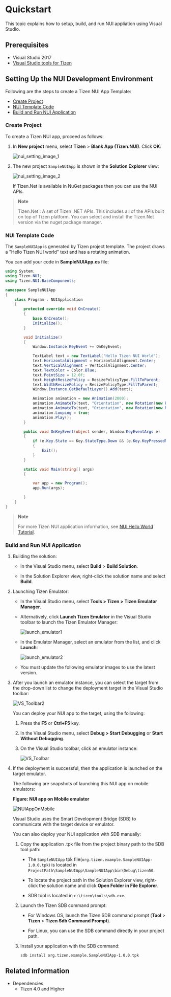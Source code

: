 # Quickstart

This topic explains how to setup, build, and run NUI appliation using Visual Studio.

## Prerequisites

- Visual Studio 2017
- [Visual Studio tools for Tizen](../../../vstools/install.md)

## Setting Up the NUI Development Environment

Following are the steps to create a Tizen NUI App Template:
- [Create Project](#create-project)
- [NUI Template Code](#nui-template-code)
- [Build and Run NUI Application](#build-and-run-nui-application)

### Create Project

To create a Tizen NUI app, proceed as follows:

1.  In **New project** menu, select **Tizen** > **Blank App (Tizen.NUI)**. Click **OK**:

    ![nui_setting_image_1](./media/setting_1.png)

2.  The new project `SampleNUIApp` is shown in the **Solution Explorer** view:

    ![nui_setting_image_2](./media/setting_2.png)

    If Tizen.Net is available in NuGet packages then you can use the NUI APIs.

   > **Note**
   >
   > Tizen.Net : A set of Tizen .NET APIs. This includes all of the APIs built on top of Tizen platform.
   > You can select and install the Tizen.Net version via the nuget package manager.


### NUI Template Code

The `SampleNUIApp` is generated by Tizen project template. The project draws a "Hello Tizen NUI world" text and has a rotating animation.

You can add your code in **SampleNUIApp.cs** file:

```csharp
using System;
using Tizen.NUI;
using Tizen.NUI.BaseComponents;

namespace SampleNUIApp
{
    class Program : NUIApplication
    {
        protected override void OnCreate()
        {
            base.OnCreate();
            Initialize();
        }

        void Initialize()
        {
            Window.Instance.KeyEvent += OnKeyEvent;

            TextLabel text = new TextLabel("Hello Tizen NUI World");
            text.HorizontalAlignment = HorizontalAlignment.Center;
            text.VerticalAlignment = VerticalAlignment.Center;
            text.TextColor = Color.Blue;
            text.PointSize = 12.0f;
            text.HeightResizePolicy = ResizePolicyType.FillToParent;
            text.WidthResizePolicy = ResizePolicyType.FillToParent;
            Window.Instance.GetDefaultLayer().Add(text);

            Animation animation = new Animation(2000);
            animation.AnimateTo(text, "Orientation", new Rotation(new Radian(new Degree(180.0f)), PositionAxis.X), 0, 500);
            animation.AnimateTo(text, "Orientation", new Rotation(new Radian(new Degree(0.0f)), PositionAxis.X), 500, 1000);
            animation.Looping = true;
            animation.Play();
        }

        public void OnKeyEvent(object sender, Window.KeyEventArgs e)
        {
            if (e.Key.State == Key.StateType.Down && (e.Key.KeyPressedName == "XF86Back" || e.Key.KeyPressedName == "Escape"))
            {
                Exit();
            }
        }

        static void Main(string[] args)
        {

            var app = new Program();
            app.Run(args);

        }
    }
}

```
   > **Note**
   >
   > For more Tizen NUI application information, see [NUI Hello World Tutorial](./hello-world.md).

### Build and Run NUI Application

1.  Building the solution:

    - In the Visual Studio menu, select **Build** > **Build Solution**.

    - In the Solution Explorer view, right-click the solution name and select **Build**.

2.  Launching Tizen Emulator:

    - In the Visual Studio menu, select **Tools &gt; Tizen &gt; Tizen Emulator Manager**.

    - Alternatively, click **Launch Tizen Emulator** in the Visual Studio toolbar to launch the Tizen Emulator Manager:

      ![launch_emulator1](media/tizen_project_wizard_capture_template3.png)

    - In the Emulator Manager, select an emulator from the list, and click **Launch**:

      ![launch_emulator2](media/tizen_project_wizard_capture_template4.png)

    - You must update the following emulator images to use the latest version.

3.  After you launch an emulator instance, you can select the target from the drop-down list to change the deployment target in the Visual Studio toolbar:

    ![VS_Toolbar2](media/tizen_project_wizard_capture_template6.png)

    You can deploy your NUI app to the target, using the following:

    1. Press the **F5** or **Ctrl+F5** key.

    2. In the Visual Studio menu, select **Debug > Start Debugging** or **Start Without Debugging**.

    3. On the Visual Studio toolbar, click an emulator instance:

       ![VS_Toolbar](media/tizen_project_wizard_capture_template5.png)

4.  If the deployment is successful, then the application is launched on the target emulator.

    The following are snapshots of launching this NUI app on mobile emulators:

    **Figure: NUI app on Mobile emulator**

    ![NUIAppOnMobile](./media/nui-hello-world.png)

    Visual Studio uses the Smart Development Bridge (SDB) to communicate with the target device or emulator.

    You can also deploy your NUI application with SDB manually:

    1.  Copy the application .tpk file from the project binary path to the SDB tool path:

        - The `SampleNUIApp` tpk file(`org.tizen.example.SampleNUIApp-1.0.0.tpk`) is located in `ProjectPath\SampleNUIApp\SampleNUIApp\bin\Debug\tizen50`.

        - To locate the project path in the Solution Explorer view, right-click the solution name and click **Open Folder in File Explorer**.

        - SDB tool is located in `c:\tizen\tools\sdb.exe`.

    2.  Launch the Tizen SDB command prompt:

        - For Windows OS, launch the Tizen SDB command prompt (**Tool** > **Tizen** > **Tizen Sdb Command Prompt**).

        - For Linux, you can use the SDB command directly in your project path.

    3.  Install your application with the SDB command:

        ```
        sdb install org.tizen.example.SampleNUIApp-1.0.0.tpk
        ```


## Related Information

- Dependencies
  - Tizen 4.0 and Higher
